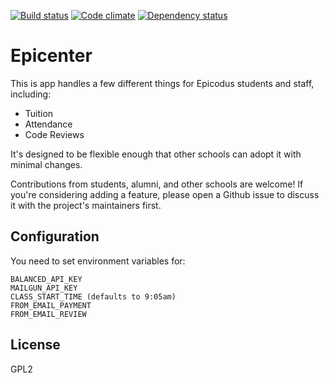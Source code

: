 [![Build status](https://travis-ci.org/epicodus/epicenter.svg?branch=master)](https://travis-ci.org/epicodus/epicenter)
[![Code climate](https://codeclimate.com/github/epicodus/epicenter/badges/gpa.svg)](https://codeclimate.com/github/epicodus/epicenter)
[![Dependency status](https://gemnasium.com/epicodus/epicenter.png)](https://gemnasium.com/epicodus/epicenter)

# Epicenter

This is app handles a few different things for Epicodus students and staff, including:

* Tuition
* Attendance
* Code Reviews

It's designed to be flexible enough that other schools can adopt it with minimal changes.

Contributions from students, alumni, and other schools are welcome! If you're considering adding a feature, please open a Github issue to discuss it with the project's maintainers first.


## Configuration

You need to set environment variables for:

```
BALANCED_API_KEY
MAILGUN_API_KEY
CLASS_START_TIME (defaults to 9:05am)
FROM_EMAIL_PAYMENT
FROM_EMAIL_REVIEW
```

## License
GPL2
